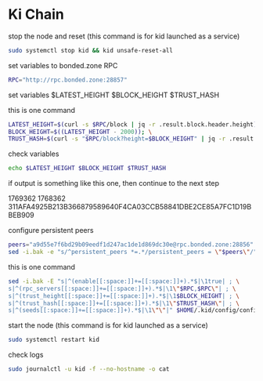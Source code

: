 # Ki Chain



stop the node and reset (this command is for kid launched as a service)

```bash
sudo systemctl stop kid && kid unsafe-reset-all
```

set variables to bonded.zone RPC

```bash
RPC="http://rpc.bonded.zone:28857"
```

set variables $LATEST\_HEIGHT $BLOCK\_HEIGHT $TRUST\_HASH

this is one command

```bash
LATEST_HEIGHT=$(curl -s $RPC/block | jq -r .result.block.header.height); \
BLOCK_HEIGHT=$((LATEST_HEIGHT - 2000)); \
TRUST_HASH=$(curl -s "$RPC/block?height=$BLOCK_HEIGHT" | jq -r .result.block_id.hash)
```

check variables

```bash
echo $LATEST_HEIGHT $BLOCK_HEIGHT $TRUST_HASH
```

if output is something like this one, then continue to the next step

1769362 1768362 311AFA4925B213B366879589640F4CA03CCB58841DBE2CE85A7FC1D19BBEB909

configure persistent peers

```bash
peers="a9d55e7f6bd29b09eedf1d247ac1de1d869dc30e@rpc.bonded.zone:28856"
sed -i.bak -e "s/^persistent_peers *=.*/persistent_peers = \"$peers\"/" $HOME/.kid/config/config.toml
```

this is one command

```bash
sed -i.bak -E "s|^(enable[[:space:]]+=[[:space:]]+).*$|\1true| ; \
s|^(rpc_servers[[:space:]]+=[[:space:]]+).*$|\1\"$RPC,$RPC\"| ; \
s|^(trust_height[[:space:]]+=[[:space:]]+).*$|\1$BLOCK_HEIGHT| ; \
s|^(trust_hash[[:space:]]+=[[:space:]]+).*$|\1\"$TRUST_HASH\"| ; \
s|^(seeds[[:space:]]+=[[:space:]]+).*$|\1\"\"|" $HOME/.kid/config/config.toml
```

start the node (this command is for kid launched as a service)

```bash
sudo systemctl restart kid
```

check logs

```bash
sudo journalctl -u kid -f --no-hostname -o cat
```
